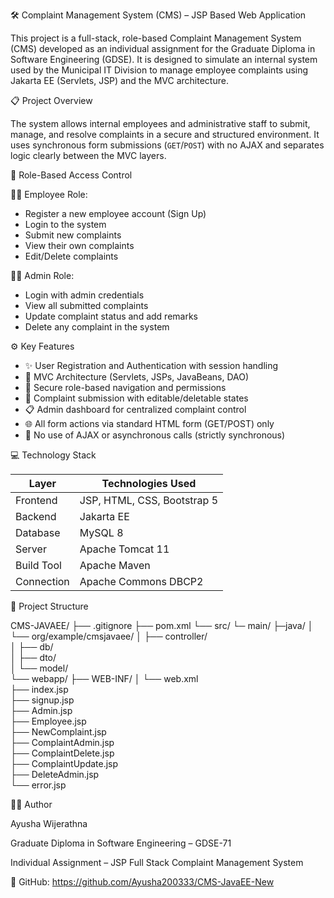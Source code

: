 🛠️ Complaint Management System (CMS) – JSP Based Web Application

This project is a full-stack, role-based Complaint Management System (CMS) developed as an individual assignment for the Graduate Diploma in Software Engineering (GDSE). It is designed to simulate an internal system used by the Municipal IT Division to manage employee complaints using Jakarta EE (Servlets, JSP) and the MVC architecture. 


📋 Project Overview

The system allows internal employees and administrative staff to submit, manage, and resolve complaints in a secure and structured environment. It uses synchronous form submissions (`GET`/`POST`) with no AJAX and separates logic clearly between the MVC layers.


🔐 Role-Based Access Control

👨‍💼 Employee Role:
- Register a new employee account (Sign Up)
- Login to the system
- Submit new complaints
- View their own complaints
- Edit/Delete complaints

👨‍💻 Admin Role:
- Login with admin credentials
- View all submitted complaints
- Update complaint status and add remarks
- Delete any complaint in the system


⚙️ Key Features

- ✨ User Registration and Authentication with session handling  
- 🧭 MVC Architecture (Servlets, JSPs, JavaBeans, DAO)  
- 🔐 Secure role-based navigation and permissions  
- 📝 Complaint submission with editable/deletable states  
- 📋 Admin dashboard for centralized complaint control  
- 🌐 All form actions via standard HTML form (GET/POST) only  
- 🔄 No use of AJAX or asynchronous calls (strictly synchronous)


💻 Technology Stack

| Layer       | Technologies Used                      |
|-------------|----------------------------------------|
| Frontend    | JSP, HTML, CSS, Bootstrap 5            |
| Backend     | Jakarta EE                             |
| Database    | MySQL 8                                |
| Server      | Apache Tomcat 11                       |
| Build Tool  | Apache Maven                           |
| Connection  | Apache Commons DBCP2                   |

📁 Project Structure

CMS-JAVAEE/
├── .gitignore
├── pom.xml
└── src/
 └─ main/
  ├─java/
   │ └── org/example/cmsjavaee/
    │ ├── controller/   
    │ ├── db/      
    │ ├── dto/              
    │ └── model/           
       └── webapp/
            ├── WEB-INF/
            │   └── web.xml         
            ├── index.jsp            
            ├── signup.jsp                   
            ├── Admin.jsp            
            ├── Employee.jsp          
            ├── NewComplaint.jsp      
            ├── ComplaintAdmin.jsp   
            ├── ComplaintDelete.jsp  
            ├── ComplaintUpdate.jsp  
            ├── DeleteAdmin.jsp      
            └── error.jsp            

            

🧑‍💻 Author

Ayusha Wijerathna

Graduate Diploma in Software Engineering – GDSE-71

Individual Assignment – JSP Full Stack Complaint Management System

🔗 GitHub: https://github.com/Ayusha200333/CMS-JavaEE-New

